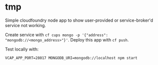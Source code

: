 # tmp

Simple cloudfoundry node app to show user-provided or service-broker'd service not working.

Create service with `cf cups mongo -p '{"address": "mongodb://<mongo_address>"}'`. Deploy this app with `cf push`.

Test locally with:

    VCAP_APP_PORT=28017 MONGODB_URI=mongodb://localhost npm start
